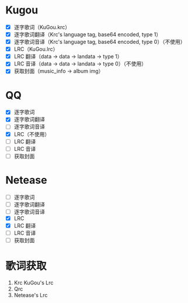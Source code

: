 # Kugou
- [x] 逐字歌词（KuGou.krc）
- [x] 逐字歌词翻译（Krc's language tag, base64 encoded, type 1）
- [x] 逐字歌词音译（Krc's language tag, base64 encoded, type 0）（不使用）
- [x] LRC（KuGou.lrc）
- [x] LRC 翻译（data -> data -> landata -> type 1）
- [x] LRC 音译（data -> data -> landata -> type 0）（不使用）
- [x] 获取封面（music_info -> album img）

# QQ
- [x] 逐字歌词
- [x] 逐字歌词翻译
- [ ] 逐字歌词音译
- [x] LRC（不使用）
- [ ] LRC 翻译
- [ ] LRC 音译
- [ ] 获取封面

# Netease
- [ ] 逐字歌词
- [ ] 逐字歌词翻译
- [ ] 逐字歌词音译
- [x] LRC
- [x] LRC 翻译
- [ ] LRC 音译
- [ ] 获取封面

# 歌词获取
1. Krc KuGou's Lrc
2. Qrc
3. Netease's Lrc